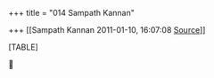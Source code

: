 +++
title = "014 Sampath Kannan"

+++
[[Sampath Kannan	2011-01-10, 16:07:08 [Source](https://groups.google.com/g/bvparishat/c/KFSTsyWycXM)]]



[TABLE]



